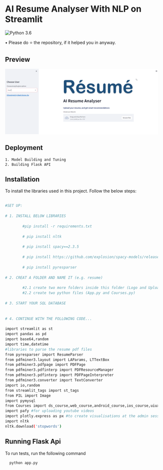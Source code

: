 # **AI Resume Analyser With NLP on Streamlit**

![Python 3.6](https://img.shields.io/badge/Python-3.6-brightgreen.svg)

• Please do ⭐ the repository, if it helped you in anyway.

## Preview
![Click HERE To View](https://github.com/Akash1070/AI-Resume-Analyser-With-NLP/blob/main/Screenshot.png)

## Deployment
 
    1. Model Building and Tuning
    2. Building Flask API
   
## Installation

To install the libraries used in this project. Follow the 
below steps:

```bash

#SET UP:

# 1. INSTALL BELOW LIBRARIES

        #pip install -r requirements.txt

        # pip install nltk

        # pip install spacy==2.3.5

        # pip install https://github.com/explosion/spacy-models/releases/download/en_core_web_sm-2.3.1/en_core_web_sm-2.3.1.tar.gz

        # pip install pyresparser

# 2. CREAT A FOLDER AND NAME IT (e.g. resume)

        #2.1 create two more folders inside this folder (Logo and Uploaded_Resumes)
        #2.2 create two python files (App.py and Courses.py)

# 3. START YOUR SQL DATABASE


# 4. CONTINUE WITH THE FOLLOWING CODE...

import streamlit as st
import pandas as pd
import base64,random
import time,datetime
#libraries to parse the resume pdf files
from pyresparser import ResumeParser
from pdfminer3.layout import LAParams, LTTextBox
from pdfminer3.pdfpage import PDFPage
from pdfminer3.pdfinterp import PDFResourceManager
from pdfminer3.pdfinterp import PDFPageInterpreter
from pdfminer3.converter import TextConverter
import io,random
from streamlit_tags import st_tags
from PIL import Image
import pymysql
from Courses import ds_course,web_course,android_course,ios_course,uiux_course,resume_videos,interview_videos
import pafy #for uploading youtube videos
import plotly.express as px #to create visualisations at the admin session
import nltk
nltk.download('stopwords')

```
    
## Running Flask Api

To run tests, run the following command

```bash
  python app.py
```
